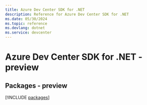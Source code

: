 ```yaml
---
title: Azure Dev Center SDK for .NET
description: Reference for Azure Dev Center SDK for .NET
ms.date: 05/30/2024
ms.topic: reference
ms.devlang: dotnet
ms.service: devcenter
---
```

# Azure Dev Center SDK for .NET - preview
## Packages - preview
[!INCLUDE [packages](dev-center-index.md)]